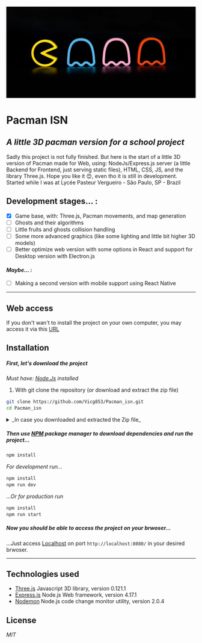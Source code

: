 ![](https://github.com/Vicg853/Pacman_isn/blob/e429df0a9863791d89aa40830d9253707f3e5665/6e56d8fcafd7c7cad48e999957f36a54.jpg)
# Pacman ISN 
## _A little 3D pacman version for a school project_
Sadly this project is not fully finished. But here is the start of a little 3D version of Pacman made for Web, using: NodeJs/Express.js server (a little Backend for Frontend, just serving static files), HTML, CSS, JS, and the library Three.js. 
Hope you like it 😊, even tho it is still in development. 
Started while I was at Lycée Pasteur Vergueiro - São Paulo, SP - Brazil


## Development stages... :
* [x] Game base, with: Three.js, Pacman movements, and map generation
* [ ] Ghosts and their algorithms
* [ ] Little fruits and ghosts collision handling
* [ ] Some more advanced graphics (like some lighting and little bit higher 3D models)
* [ ] Better optimize web version with some options in React and support for Desktop version with Electron.js
#### _Maybe... :_
* [ ] Making a second version with mobile support using React Native
- - - - 

## Web access
If you don't wan't to install the project on your own computer, you may access it via this [URL](https://pacman-isn.herokuapp.com/)

## Installation
##### First, let's download the project
_Must have: [Node.Js](https://nodejs.dev/) installed_
1. With git clone the repository (or download and extract the zip file)
```bash
git clone https://github.com/Vicg853/Pacman_isn.git
cd Pacman_isn
```
<details>
    <summary>_In case you downloaded and extracted the Zip file_</summary>
    <p>
        ```bash 
        cd [download repository path]/Pacman_isn
        ```
    </p>
</details>

##### Then use [NPM](https://docs.npmjs.com/) package manager to download dependencies and run the project...
```bash
npm install
```
_For development run..._
```bash
npm install
npm run dev
```
_...Or for production run_
```bash
npm install
npm run start
```
##### Now you should be able to access the project on your brwoser...
...Just access [Localhost](http://localhost:8080/) on port ``` http://localhost:8080/ ``` in your desired brwoser.

- - - - 

## Technologies used
- [Three.js](https://threejs.org/) Javascript 3D library, version 0.121.1
- [Express.js](https://expressjs.com/) Node.js Web framework, version 4.17.1
- [Nodemon](https://nodemon.io/) Node.js code change monitor utility, version 2.0.4

## License
_MIT_
